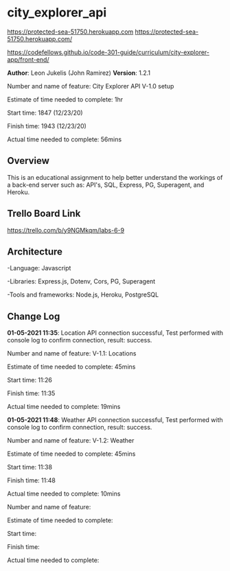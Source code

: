 # city_explorer_api
https://protected-sea-51750.herokuapp.com
https://protected-sea-51750.herokuapp.com/

https://codefellows.github.io/code-301-guide/curriculum/city-explorer-app/front-end/

**Author**: Leon Jukelis (John Ramirez)
**Version**: 1.2.1 

Number and name of feature: City Explorer API V-1.0 setup

Estimate of time needed to complete: 1hr

Start time: 1847 (12/23/20)

Finish time: 1943 (12/23/20)

Actual time needed to complete: 56mins

## Overview

This is an educational assignment to help better understand the workings of a back-end server such as: API's, SQL, Express, PG, Superagent, and Heroku.

## Trello Board Link

https://trello.com/b/y9NGMkqm/labs-6-9

## Architecture

-Language: Javascript

-Libraries: Express.js, Dotenv, Cors, PG, Superagent

-Tools and frameworks: Node.js, Heroku, PostgreSQL

## Change Log
<!-- Use this area to document the iterative changes made to your application as each feature is successfully implemented. Use time stamps. Here's an examples:

01-01-2001 4:59pm - Application now has a fully-functional express server, with a GET route for the location resource. -->

**01-05-2021 11:35**: Location API connection successful, Test performed with console log to confirm connection, result: success.

Number and name of feature: V-1.1: Locations

Estimate of time needed to complete: 45mins

Start time: 11:26

Finish time: 11:35

Actual time needed to complete: 19mins

**01-05-2021 11:48**: Weather API connection successful, Test performed with console log to confirm connection, result: success.

Number and name of feature: V-1.2: Weather

Estimate of time needed to complete: 45mins

Start time: 11:38

Finish time: 11:48

Actual time needed to complete: 10mins



Number and name of feature: 

Estimate of time needed to complete: 

Start time: 

Finish time: 

Actual time needed to complete: 





